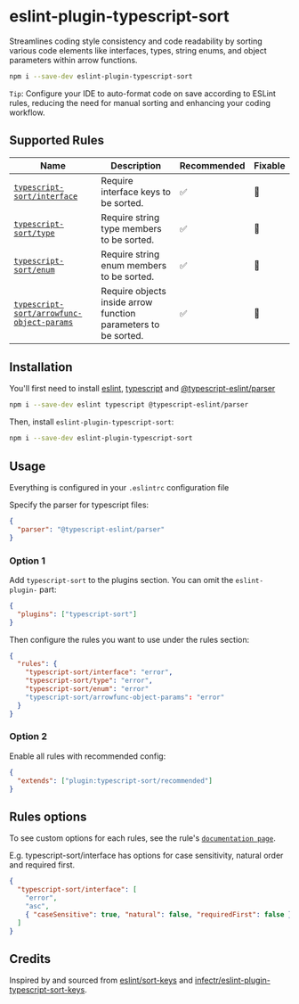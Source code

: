 # eslint-plugin-typescript-sort

Streamlines coding style consistency and code readability by sorting various code elements like interfaces, types, string enums, and object parameters within arrow functions.

```sh
npm i --save-dev eslint-plugin-typescript-sort
```

`Tip`: Configure your IDE to auto-format code on save according to ESLint rules, reducing the need for manual sorting and enhancing your coding workflow.

## Supported Rules

<!-- begin rule list -->
<!-- prettier-ignore -->
| Name | Description | Recommended | Fixable |
| ---- | ----------- | ------------------ | -------- |
| [`typescript-sort/interface`](./docs/interface.md) | Require interface keys to be sorted. | ✅ | :wrench: |
| [`typescript-sort/type`](./docs/type.md) | Require string type members to be sorted. | ✅ | :wrench: |
| [`typescript-sort/enum`](./docs/enum.md) | Require string enum members to be sorted. | ✅ | :wrench: |
| [`typescript-sort/arrowfunc-object-params`](./docs/arrowfunc-object-params.md) | Require objects inside arrow function parameters to be sorted. | ✅ | :wrench: |

<!-- end rule list -->

## Installation

You'll first need to install [eslint](https://www.npmjs.com/package/eslint), [typescript](https://www.npmjs.com/package/typescript) and [@typescript-eslint/parser](https://www.npmjs.com/package/@typescript-eslint/parser)

```sh
npm i --save-dev eslint typescript @typescript-eslint/parser
```

Then, install `eslint-plugin-typescript-sort`:

```sh
npm i --save-dev eslint-plugin-typescript-sort
```

## Usage

Everything is configured in your `.eslintrc` configuration file

Specify the parser for typescript files:

```json
{
  "parser": "@typescript-eslint/parser"
}
```

### Option 1

Add `typescript-sort` to the plugins section. You can omit the `eslint-plugin-` part:

```json
{
  "plugins": ["typescript-sort"]
}
```

Then configure the rules you want to use under the rules section:

```json
{
  "rules": {
    "typescript-sort/interface": "error",
    "typescript-sort/type": "error",
    "typescript-sort/enum": "error"
    "typescript-sort/arrowfunc-object-params": "error"
  }
}
```

### Option 2

Enable all rules with recommended config:

```json
{
  "extends": ["plugin:typescript-sort/recommended"]
}
```

## Rules options

To see custom options for each rules, see the rule's [`documentation page`](./docs/index.md).

E.g. typescript-sort/interface has options for case sensitivity, natural order and required first.

```json
{
  "typescript-sort/interface": [
    "error",
    "asc",
    { "caseSensitive": true, "natural": false, "requiredFirst": false }
  ]
}
```

## Credits

Inspired by and sourced from [eslint/sort-keys](https://github.com/eslint/eslint/blob/main/docs/src/rules/sort-keys.md)
and [infectr/eslint-plugin-typescript-sort-keys](https://github.com/infctr/eslint-plugin-typescript-sort-keys/tree/master).
